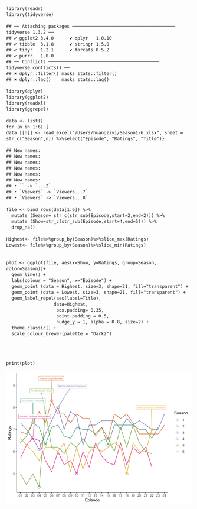     library(readr)
    library(tidyverse)

    ## ── Attaching packages ─────────────────────────────────────── tidyverse 1.3.2 ──
    ## ✔ ggplot2 3.4.0      ✔ dplyr   1.0.10
    ## ✔ tibble  3.1.8      ✔ stringr 1.5.0 
    ## ✔ tidyr   1.2.1      ✔ forcats 0.5.2 
    ## ✔ purrr   1.0.0      
    ## ── Conflicts ────────────────────────────────────────── tidyverse_conflicts() ──
    ## ✖ dplyr::filter() masks stats::filter()
    ## ✖ dplyr::lag()    masks stats::lag()

    library(dplyr)
    library(ggplot2)
    library(readxl)
    library(ggrepel)

    data <- list()
    for (n in 1:6) {
    data [[n]] <- read_excel("/Users/huangziyi/Season1-6.xlsx", sheet = str_c("Season",n)) %>%select("Episode", "Ratings", "Title")} 

    ## New names:
    ## New names:
    ## New names:
    ## New names:
    ## New names:
    ## New names:
    ## • `` -> `...2`
    ## • `Viewers` -> `Viewers...7`
    ## • `Viewers` -> `Viewers...8`

    file <- bind_rows(data[1:6]) %>%
      mutate (Season= str_c(str_sub(Episode,start=2,end=2))) %>%
      mutate (Show=str_c(str_sub(Episode,start=4,end=5))) %>%
      drop_na()

    Highest<- file%>%group_by(Season)%>%slice_max(Ratings)
    Lowest<- file%>%group_by(Season)%>%slice_min(Ratings)


    plot <- ggplot(file, aes(x=Show, y=Ratings, group=Season, color=Season))+
      geom_line() +
      labs(colour = "Season", x="Episode") +
      geom_point (data = Highest, size=3, shape=21, fill="transparent") +
      geom_point (data = Lowest, size=3, shape=21, fill="transparent") +
      geom_label_repel(aes(label=Title),
                      data=Highest,
                       box.padding= 0.35, 
                       point.padding = 0.5,
                       nudge_y = 1, alpha = 0.8, size=2) +
      theme_classic() +
      scale_colour_brewer(palette = "Dark2")
                     



    print(plot)

![](SolutionforMannew_files/figure-markdown_strict/unnamed-chunk-1-1.png)
